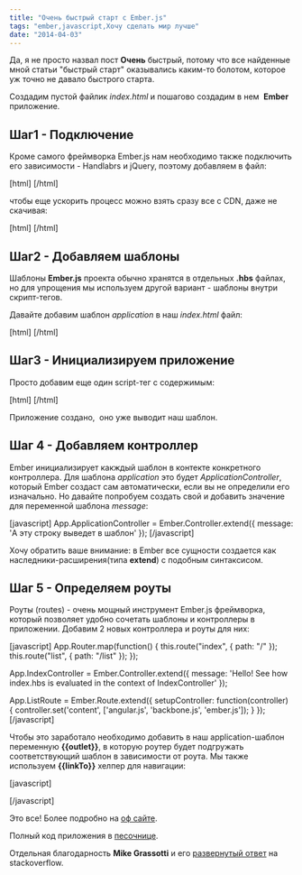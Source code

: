 ```yaml
---
title: "Очень быстрый старт с Ember.js"
tags: "ember,javascript,Хочу сделать мир лучше"
date: "2014-04-03"
---
```


Да, я не просто назвал пост **Очень** быстрый, потому что все найденные мной статьи "быстрый старт" оказывались каким-то болотом, которое уж точно не давало быстрого старта.

Создадим пустой файлик _index.html_ и пошагово создадим в нем  **Ember** приложение.

## Шаг1 - Подключение

Кроме самого фреймворка Ember.js нам необходимо также подключить его зависимости - Handlabrs и jQuery, поэтому добавляем в файл:

[html] <script type='text/javascript' src='jquery.js'></script> <script type='text/javascript' src="handlebars.js"></script> <script type='text/javascript' src="ember.js"></script> [/html]

чтобы еще ускорить процесс можно взять сразу все с CDN, даже не скачивая:

[html] <script type='text/javascript' src='//code.jquery.com/jquery-1.9.1.js'></script> <script type='text/javascript' src="https://cdnjs.cloudflare.com/ajax/libs/handlebars.js/1.0.0-rc.3/handlebars.js"></script> <script type='text/javascript' src="https://cdnjs.cloudflare.com/ajax/libs/ember.js/1.0.0-rc.1/ember.js"></script> [/html]

## Шаг2 - Добавляем шаблоны

Шаблоны **Ember.js** проекта обычно хранятся в отдельных **.hbs** файлах, но для упрощения мы используем другой вариант - шаблоны внутри скрипт-тегов.

Давайте добавим шаблон _application_ в наш _index.html_ файл:

[html] <script type="text/x-handlebars" data-template-name="application"> <div class="container"> <h1>Ember.js быстрое погружение без подготовки</h1> <p>{{message}}</p> </div> </script> [/html]

## Шаг3 - Инициализируем приложение

Просто добавим еще один script-тег с содержимым:

[html] <script type='text/javascript'> App = Ember.Application.create({}); </script> [/html]

Приложение создано,  оно уже выводит наш шаблон.

## Шаг 4 - Добавляем контроллер

Ember инициализирует какждый шаблон в контекте конкретного контроллера. Для шаблона _application_ это будет _ApplicationController_, который Ember создаст сам автоматически, если вы не определили его изначально. Но давайте попробуем создать свой и добавить значение для переменной шаблона _message_:

[javascript] App.ApplicationController = Ember.Controller.extend({ message: 'А эту строку выведет в шаблон' }); [/javascript]

Хочу обратить ваше внимание: в Ember все сущности создается как наследники-расширения(типа **extend**) с подобным синтаксисом.

## Шаг 5 - Определяем роуты

Роуты (routes) - очень мощный инструмент Ember.js фреймворка, который позволяет удобно сочетать шаблоны и контроллеры в приложении. Добавим 2 новых контроллера и роуты для них:

[javascript] App.Router.map(function() { this.route("index", { path: "/" }); this.route("list", { path: "/list" }); });

App.IndexController = Ember.Controller.extend({ message: 'Hello! See how index.hbs is evaluated in the context of IndexController' });

App.ListRoute = Ember.Route.extend({ setupController: function(controller) { controller.set('content', ['angular.js', 'backbone.js', 'ember.js']); } }); [/javascript]

Чтобы это заработало необходимо добавить в наш application-шаблон переменную **{{outlet}}**, в которую роутер будет подгружать соответствующий шаблон в зависимости от роута. Мы также используем **{{linkTo}}** хелпер для навигации:

[javascript] <script type="text/x-handlebars" data-template-name="application"> <div class="container"> <h1>Ember.js быстрое погружение без подготовки</h1> <p>{{message}}</p> <div class="row"> {{#linkTo index class="span3 btn btn-large btn-block"}}Home{{/linkTo}} {{#linkTo list class="span3 btn btn-large btn-block"}}List{{/linkTo}} </div> {{outlet}} </div> </script>

<script type="text/x-handlebars" data-template-name="list"> <h3 class="demo-panel-title">Это шаблон списка</h3> <ul> {{#each item in content}} <li>{{item}}</li> {{/each}} </ul> </script>

<script type="text/x-handlebars" data-template-name="index"> <h3 class="demo-panel-title">Шаблон главной страницы</h3> <p>{{message}}</p> </script> [/javascript]

Это все! Более подробно на [оф сайте](https://emberjs.com/guides/ "emberjs.com guies").

Полный код приложения в [песочнице](https://jsbin.com/vatup/1/).

Отдельная благодарность **Mike Grassotti** и его [развернутый ответ](https://stackoverflow.com/questions/14204674/how-to-architect-an-ember-js-application/14205734#14205734 "stackoverflow") на stackoverflow.

